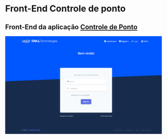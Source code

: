 <h1>Front-End Controle de ponto</h1>
<h2>Front-End da aplicação <a href="https://github.com/DaviFT3/Controle-de-Ponto">Controle de Ponto</a> </h2>
<img src = "src/assets/img/readme/login.png">